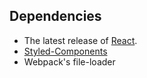


## Dependencies
- The latest release of [React](https://github.com/facebook/react/releases).
- [Styled-Components](https://www.styled-components.com)
- Webpack's file-loader


